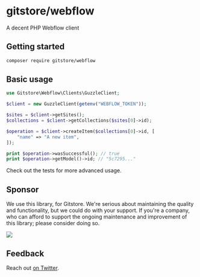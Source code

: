 # gitstore/webflow

A decent PHP Webflow client

## Getting started

```sh
composer require gitstore/webflow
```

## Basic usage

```php
use Gitstore\Webflow\Clients\GuzzleClient;

$client = new GuzzleClient(getenv("WEBFLOW_TOKEN"));

$sites = $client->getSites();
$collections = $client->getCollections($sites[0]->id);

$operation = $client->createItem($collections[0]->id, [
    "name" => "A new item",
]);

print $operation->wasSuccessful(); // true
print $operation->getModel()->id; // "5c7295..."
```

Check out the tests for more advanced usage.

## Sponsor

We use this library, for Gitstore. We're serious about maintaining the quality and functionality, but we could do with your support. If you're a company, who can afford to support the ongoing maintenance and improvement of this library; please consider doing so.

<a href="https://enjoy.gitstore.app/repositories/assertchris/gitstore-webflow"><img src="https://enjoy.gitstore.app/repositories/assertchris/gitstore-webflow/plans/badge-82.svg"></a>

## Feedback

Reach out [on Twitter](https://twitter.com/assertchris).
